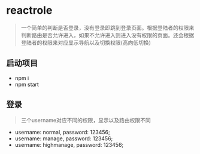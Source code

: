 # reactrole

> 一个简单的判断是否登录，没有登录即跳到登录页面。根据登陆者的权限来判断路由是否允许进入，如果不允许进入则进入没有权限的页面。还会根据登陆者的权限来对应显示导航以及切换权限(高向低切换)

## 启动项目
- npm i
- npm start

## 登录
> 三个username对应不同的权限，显示以及路由权限不同

- username: normal,   password: 123456;
- username: manage,   password: 123456;
- username: highmanage,   password: 123456;

